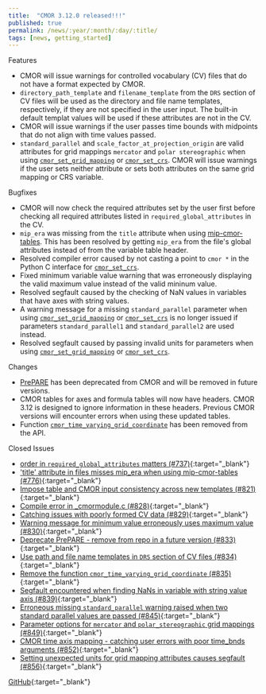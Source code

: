 ```yaml
---
title:  "CMOR 3.12.0 released!!!"
published: true
permalink: /news/:year/:month/:day/:title/
tags: [news, getting_started]
---
```


Features
* CMOR will issue warnings for controlled vocabulary (CV) files that do not have a format expected by CMOR.
* `directory_path_template` and `filename_template` from the `DRS` section of CV files will be used as the directory and file name templates, respectively, if they are not specified in the user input. The built-in default templat values will be used if these attributes are not in the CV.
* CMOR will issue warnings if the user passes time bounds with midpoints that do not align with time values passed.
* `standard_parallel` and `scale_factor_at_projection_origin` are valid attributes for grid mappings `mercator` and `polar stereographic` when using [`cmor_set_grid_mapping`](mydoc_cmor3_api/#cmor_set_grid_mapping) or [`cmor_set_crs`](/mydoc_cmor3_api/#cmor_set_crs). CMOR will issue warnings if the user sets neither attribute or sets both attributes on the same grid mapping or CRS variable.

Bugfixes
* CMOR will now check the required attributes set by the user first before checking all required attributes listed in `required_global_attributes` in the CV.
* `mip_era` was missing from the `title` attribute when using [mip-cmor-tables](https://github.com/PCMDI/mip-cmor-tables). This has been resolved by getting `mip_era` from the file's global attributes instead of from the variable table header.
* Resolved compiler error caused by not casting a point to `cmor *` in the Python C interface for [`cmor_set_crs`](/mydoc_cmor3_api/#cmor_set_crs).
* Fixed minimum variable value warning that was erroneously displaying the valid maximum value instead of the valid mininum value.
* Resolved segfault caused by the checking of NaN values in variables that have axes with string values.
* A warning message for a missing `standard_parallel` parameter when using [`cmor_set_grid_mapping`](mydoc_cmor3_api/#cmor_set_grid_mapping) or [`cmor_set_crs`](/mydoc_cmor3_api/#cmor_set_crs) is no longer issued if parameters `standard_parallel1` and `standard_parallel2` are used instead.
* Resolved segfault caused by passing invalid units for parameters when using [`cmor_set_grid_mapping`](mydoc_cmor3_api/#cmor_set_grid_mapping) or [`cmor_set_crs`](/mydoc_cmor3_api/#cmor_set_crs).

Changes
* [PrePARE](/mydoc_cmip6_validator) has been deprecated from CMOR and will be removed in future versions.
* CMOR tables for axes and formula tables will now have headers. CMOR 3.12 is designed to ignore information in these headers.  Previous CMOR versions will encounter errors when using these updated tables.
* Function [`cmor_time_varying_grid_coordinate`](/mydoc_cmor3_api/#cmor_time_varying_grid_coordinate) has been removed from the API.

Closed Issues
* [order in `required_global_attributes` matters (#737)](https://github.com/PCMDI/cmor/issues/737){:target="_blank"}
* ['title' attribute in files misses mip_era when using mip-cmor-tables (#776)](https://github.com/PCMDI/cmor/issues/776){:target="_blank"}
* [Impose table and CMOR input consistency across new templates (#821)](https://github.com/PCMDI/cmor/issues/821){:target="_blank"}
* [Compile error in _cmormodule.c (#828)](https://github.com/PCMDI/cmor/issues/828){:target="_blank"}
* [Catching issues with poorly formed CV data (#829)](https://github.com/PCMDI/cmor/issues/829){:target="_blank"}
* [Warning message for minimum value erroneously uses maximum value (#830)](https://github.com/PCMDI/cmor/issues/830){:target="_blank"}
* [Deprecate PrePARE - remove from repo in a future version (#833)](https://github.com/PCMDI/cmor/issues/833){:target="_blank"}
* [Use path and file name templates in `DRS` section of CV files (#834)](https://github.com/PCMDI/cmor/issues/834){:target="_blank"}
* [Remove the function `cmor_time_varying_grid_coordinate` (#835)](https://github.com/PCMDI/cmor/issues/835){:target="_blank"}
* [Segfault encountered when finding NaNs in variable with string value axis (#839)](https://github.com/PCMDI/cmor/issues/839){:target="_blank"}
* [Erroneous missing `standard_parallel` warning raised when two standard parallel values are passed (#845)](https://github.com/PCMDI/cmor/issues/845){:target="_blank"}
* [Parameter options for `mercator` and `polar_stereographic` grid mappings (#849)](https://github.com/PCMDI/cmor/issues/849){:target="_blank"}
* [CMOR time axis mapping - catching user errors with poor time_bnds arguments (#852)](https://github.com/PCMDI/cmor/issues/852){:target="_blank"}
* [Setting unexpected units for grid mapping attributes causes segfault (#856)](https://github.com/PCMDI/cmor/issues/856){:target="_blank"}

[GitHub](https://github.com/PCMDI/cmor/releases/tag/3.12.0){:target="_blank"}
